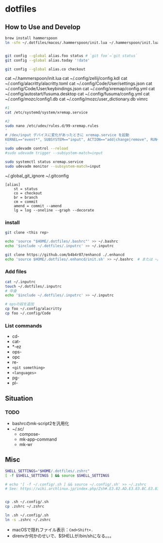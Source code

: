 # dotfiles

## How to Use and Develop

```bash
brew install hammerspoon
ln -sfn ~/.dotfiles/macos/.hammerspoon/init.lua ~/.hammerspoon/init.lua


git config --global alias.foo status # `git foo`→`git status`
git config --global alias.today '!date'

git config --global alias.co checkout
```

cat ~/.hammerspoon/init.lua
cat ~/.config/zellij/config.kdl
cat ~/.config/alacritty/alacritty.toml
cat ~/.config/Code/User/settings.json
cat ~/.config/Code/User/keybindings.json
cat ~/.config/xremap/config.yml
cat ~/.config/autostart/fusuma.desktop
cat ~/.config/fusuma/config.yml
cat ~/.config/mozc/config1.db
cat ~/.config/mozc/user_dictionary.db
vimrc

```sh
#1
cat /etc/systemd/system/xremap.service

#2
sudo nano /etc/udev/rules.d/99-xremap.rules
'
# /dev/input デバイスに変化があったときに xremap.service を起動
KERNEL=="event*", SUBSYSTEM=="input", ACTION=="add|change|remove", RUN+="/usr/bin/systemctl restart xremap.service"
'
sudo udevadm control --reload
#sudo udevadm trigger --subsystem-match=input

sudo systemctl status xremap.service
sudo udevadm monitor --subsystem-match=input
```

~/.global_git_ignore
~/.gitconfig
```
[alias]
    st = status
    co = checkout
    br = branch
    cm = commit
    amend = commit --amend
    lg = log --oneline --graph --decorate
```

### install

```bash
git clone <this rep>

echo 'source "$HOME/.dotfiles/.bashrc"' >> ~/.bashrc
echo '$include ~/.dotfiles/.inputrc' >> ~/.inputrc

git clone https://github.com/b4b4r07/enhancd ./.enhancd
echo 'source $HOME/.dotfiles/.enhancd/init.sh' >> ~/.bashrc  # または ~/.zshrc
```

### Add files

```bash
cat ~/.inputrc
touch ~/.dotfiles/.inputrc
# 中身
echo '$include ~/.dotfiles/.inputrc' >> ~/.inputrc

# opsの奴を追加
cp foo ~/.config/alacritty
cp foo ~/.config/Code
```

### List commands

- cd-
- cat-
- *-ez
- ops-
- opc
- re-
- `<git something>`
- `<languages>`
- pg-
- pl-

## Situation

### TODO

- bashrcのmk-script2を汎用化
- ~/.sc/
  - compose-
  - mk-app-command
  - mk-wr

## Misc

```bash
SHELL_SETTINGS="$HOME/.dotfiles/.zshrc"
[ -f $SHELL_SETTINGS ] && source $SHELL_SETTINGS

# echo '[ -f ~/.config/.sh ] && source ~/.config/.sh' >> ~/.zshrc
# See: https://wiki.archlinux.jp/index.php/Zsh#.E3.82.AD.E3.83.BC.E3.83.90.E3.82.A4.E3.83.B3.E3.83.89


cp .sh ~/.config/.sh
cp .zshrc ~/.zshrc

ln .sh ~/.config/.sh
ln -s .zshrc ~/.zshrc
```

- macOSで隠れファイル表示：`Cmd+Shift+.`
- direnvか何かのせいで、$SHELLが/bin/shになる。。。
